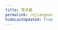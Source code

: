 ```yaml
---
title: 零流量
permalink: /ejiangnan
hideLastUpdated: True
---
```

<template>
  <div>
    <el-input v-model="id"></el-input>
    <el-button @click="getNow">领取</el-button>
  </div>
</template>

<script>
import axios from 'axios'
export default {
  data() {
    return {
      id: ''
    }
  },
  methods: {
    getNow() {
      for(var i=0; i<1000; i++) {
        axios.get('https://e.jiangnan.edu.cn/jnapp/action/invokeMobile/invoke?callback=jQuery22005484830849770088_1588550339143&inStrParams={%27e_account%27:%27'+ this.id + '%27,%27serviceId%27:%271100015%27}&_=1588550339144')
        .then(res => {
          console.log(res);
        })
      }
    }
  }
}
</script>

